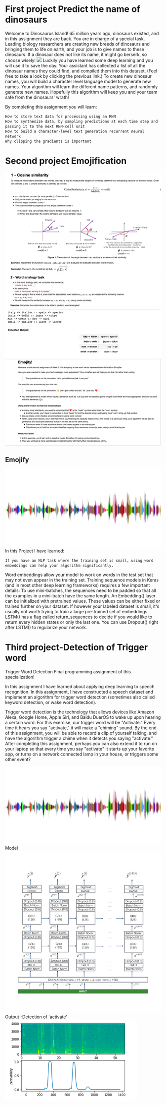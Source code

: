 # First project Predict the name of dinosaurs
Welcome to Dinosaurus Island! 65 million years ago, dinosaurs existed, and in this assignment they are back. You are in charge of a special task. Leading biology researchers are creating new breeds of dinosaurs and bringing them to life on earth, and your job is to give names to these dinosaurs. If a dinosaur does not like its name, it might go berserk, so choose wisely! 
<img src="images/dianasour.png">
Luckily you have learned some deep learning and you will use it to save the day. Your assistant has collected a list of all the dinosaur names they could find, and compiled them into this dataset. (Feel free to take a look by clicking the previous link.) To create new dinosaur names, you will build a character level language model to generate new names. Your algorithm will learn the different name patterns, and randomly generate new names. Hopefully this algorithm will keep you and your team safe from the dinosaurs' wrath!

By completing this assignment you will learn:

    How to store text data for processing using an RNN
    How to synthesize data, by sampling predictions at each time step and passing it to the next RNN-cell unit
    How to build a character-level text generation recurrent neural network
    Why clipping the gradients is important

# Second project Emojification 
<img src="2_NLP_processing_word_embeddings/images/1_cosine_similarlity.png">
<img src="2_NLP_processing_word_embeddings/images/2_word_analogy.png">
<img src="2_NLP_processing_word_embeddings/images/4_word_analogy_op.png">

<img src="2_NLP_processing_word_embeddings/images/1_emojify.png">

## Emojify 




   <img src="2_NLP_processing_word_embeddings/images/sound.png">
In this Project I have learned:

    If you have an NLP task where the training set is small, using word embeddings can help your algorithm significantly.
Word embeddings allow your model to work on words in the test set that may not even appear in the training set.
Training sequence models in Keras (and in most other deep learning frameworks) requires a few important details:
To use mini-batches, the sequences need to be padded so that all the examples in a mini-batch have the same length.
An Embedding() layer can be initialized with pretrained values.
These values can be either fixed or trained further on your dataset.
If however your labeled dataset is small, it's usually not worth trying to train a large pre-trained set of embeddings.
LSTM() has a flag called return_sequences to decide if you would like to return every hidden states or only the last one.
You can use Dropout() right after LSTM() to regularize your network.





# Third project-Detection of Trigger word
Trigger Word Detection
Final programming assignment of this specialization!

In this assignment I have learned about applying deep learning to speech recognition. In this assignment, I have constructed a speech dataset and implement an algorithm for trigger word detection (sometimes also called keyword detection, or wake word detection).

Trigger word detection is the technology that allows devices like Amazon Alexa, Google Home, Apple Siri, and Baidu DuerOS to wake up upon hearing a certain word.
For this exercise, our trigger word will be "Activate." Every time it hears you say "activate," it will make a "chiming" sound.
By the end of this assignment, you will be able to record a clip of yourself talking, and have the algorithm trigger a chime when it detects you saying "activate."
After completing this assignment, perhaps you can also extend it to run on your laptop so that every time you say "activate" it starts up your favorite app, or turns on a network connected lamp in your house, or triggers some other event?

<img src="images/sound.png">
Model

<img src="images/model.png">
Output -Detection of 'activate'
<img src="images/output.png">



 

